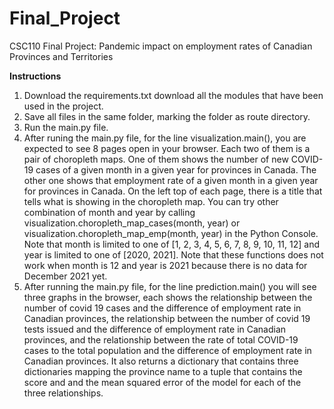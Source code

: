 # Final_Project
CSC110 Final Project: Pandemic impact on employment rates of Canadian Provinces and Territories

**Instructions**
1. Download the requirements.txt download all the modules that have been used in the project.
2. Save all files in the same folder, marking the folder as route directory. 
3. Run the main.py file.
4. After runing the main.py file, for the line visualization.main(), you are expected to see 8 pages open in your browser. Each two of them is a pair of choropleth maps. One of them shows the number of new COVID-19 cases of a given month in a given year for provinces in Canada. The other one shows that employment rate of a given month in a given year for provinces in Canada. On the left top of each page, there is a title that tells what is showing in the choropleth map. You can try other combination of month and year by calling visualization.choropleth_map_cases(month, year) or visualization.choropleth_map_emp(month, year) in the Python Console. Note that month is limited to one of [1, 2, 3, 4, 5, 6, 7, 8, 9, 10, 11, 12] and year is limited to one of [2020, 2021]. Note that these functions does not work when month is 12 and year is 2021 because there is no data for December 2021 yet.
5. After running the main.py file, for the line prediction.main() you will see three graphs in the browser, each shows the relationship between the number of covid 19 cases and the difference of employment rate in Canadian provinces, the relationship between the number of covid 19 tests issued and the difference of employment rate in Canadian provinces, and the relationship between the rate of total COVID-19 cases to the total population and the difference of employment rate in Canadian provinces. It also returns a dictionary that contains three dictionaries mapping the province name to a tuple that contains the score and and the mean squared error of the model for each of the three relationships. 
